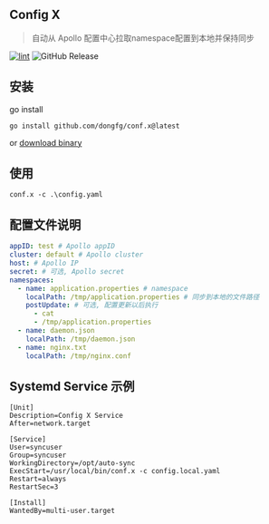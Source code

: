 ## Config X
> 自动从 Apollo 配置中心拉取namespace配置到本地并保持同步

[![lint](https://github.com/dongfg/conf.x/actions/workflows/lint.yaml/badge.svg)](https://github.com/dongfg/conf.x/actions/workflows/lint.yaml)
![GitHub Release](https://img.shields.io/github/v/release/dongfg/conf.x)


## 安装

go install

```shell
go install github.com/dongfg/conf.x@latest
```

or [download binary](https://github.com/dongfg/conf.x/releases)

## 使用

```shell
conf.x -c .\config.yaml 
```

## 配置文件说明
```yaml
appID: test # Apollo appID
cluster: default # Apollo cluster
host: # Apollo IP
secret: # 可选, Apollo secret
namespaces:
  - name: application.properties # namespace
    localPath: /tmp/application.properties # 同步到本地的文件路径
    postUpdate: # 可选, 配置更新以后执行 
      - cat
      - /tmp/application.properties
  - name: daemon.json
    localPath: /tmp/daemon.json
  - name: nginx.txt
    localPath: /tmp/nginx.conf
```

## Systemd Service 示例
```text
[Unit]
Description=Config X Service
After=network.target

[Service]
User=syncuser
Group=syncuser
WorkingDirectory=/opt/auto-sync
ExecStart=/usr/local/bin/conf.x -c config.local.yaml
Restart=always
RestartSec=3

[Install]
WantedBy=multi-user.target
```